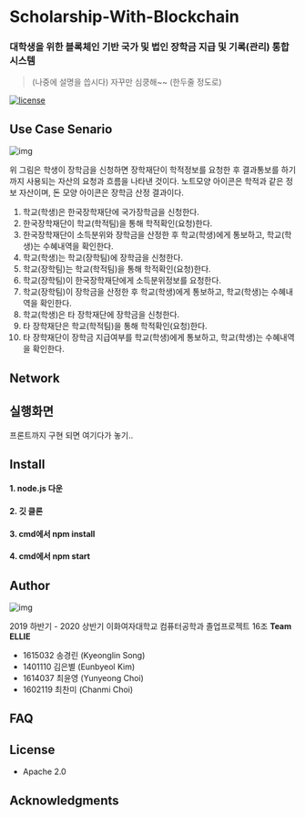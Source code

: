 # Scholarship-With-Blockchain
### 대학생을 위한 블록체인 기반 국가 및 법인 장학금 지급 및 기록(관리) 통합 시스템

> (나중에 설명을 씁시다)
>자꾸만 심쿵해~~
> (한두줄 정도로)

 [![license](https://img.shields.io/badge/license-Apache%202.0-red.svg)](https://www.apache.org/licenses/LICENSE-2.0)

## Use Case Senario
![img](https://lh4.googleusercontent.com/x94mD0ESUivMSD0NVTTDneSDn7nWpCLHTIhNlwZWCgCVVuRtinrn-kNzR37nvukQPqyM3sXFUQm4xjDdY9KpyMZmTkwkkNPiOxULn72cpO6yLfJrs7s5tp6TvST2XphdcuLCUPdKAQ)

위 그림은 학생이 장학금을 신청하면 장학재단이 학적정보를 요청한 후 결과통보를 하기까지 사용되는 자산의 요청과 흐름을 나타낸 것이다. 노트모양 아이콘은 학적과 같은 정보 자산이며, 돈 모양 아이콘은 장학금 산정 결과이다.

  

1. 학교(학생)은 한국장학재단에 국가장학금을 신청한다.
2. 한국장학재단이 학교(학적팀)을 통해 학적확인(요청)한다.
3. 한국장학재단이 소득분위와 장학금을 산정한 후 학교(학생)에게 통보하고, 학교(학생)는 수혜내역을 확인한다.
4. 학교(학생)는 학교(장학팀)에 장학금을 신청한다.
5. 학교(장학팀)는 학교(학적팀)을 통해 학적확인(요청)한다.
6. 학교(장학팀)이 한국장학재단에게 소득분위정보를 요청한다.
7. 학교(장학팀)이 장학금을 산정한 후 학교(학생)에게 통보하고, 학교(학생)는 수혜내역을 확인한다.
8. 학교(학생)은 타 장학재단에 장학금을 신청한다.
9. 타 장학재단은 학교(학적팀)을 통해 학적확인(요청)한다.
10. 타 장학재단이 장학금 지급여부를 학교(학생)에게 통보하고, 학교(학생)는 수혜내역을 확인한다.



## Network

## 실행화면

프론트까지 구현 되면 여기다가 놓기..

## Install

#### 1. node.js 다운
#### 2. 깃 클론
#### 3. cmd에서 npm install
#### 4. cmd에서 npm start

## Author

![img](https://lh5.googleusercontent.com/qApbyW2FzEe_ww93kzEFdXhz6CXNZi6qDzUAeCKWL4ymyjTdBl7p_inMRz629yg3vJzMy6iYdvLbLT1GIFOWOVEFmFnHzzHKADz2pMsOv2NHm15qREFceEaaHMhnIR-KusKnHdAHrg)



2019 하반기 - 2020 상반기 이화여자대학교 컴퓨터공학과 졸업프로젝트 16조 **Team ELLIE**

- 1615032 송경린 (Kyeonglin Song)
- 1401110 김은별 (Eunbyeol Kim)
- 1614037 최윤영 (Yunyeong Choi)
- 1602119 최찬미 (Chanmi Choi)



## FAQ



## License

- Apache 2.0 

  

## Acknowledgments
